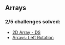 ## Arrays 

### **2/5** challenges solved:

* [2D Array - DS](2d-array)
* [Arrays: Left Rotation](left-rotation)